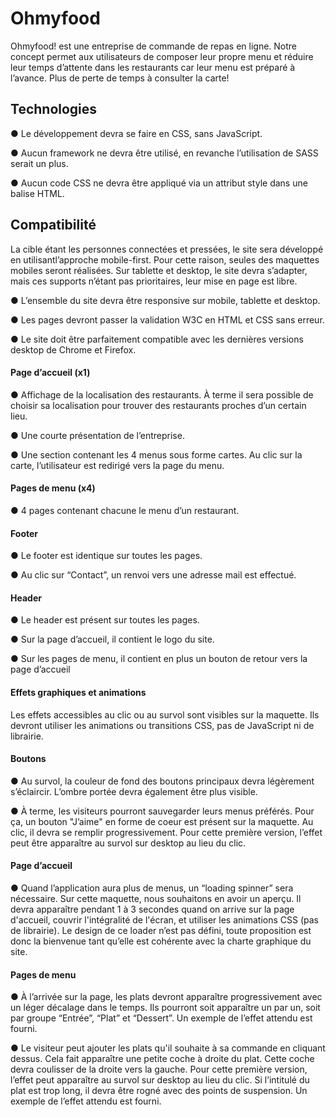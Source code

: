 # Ohmyfood


<p>Ohmyfood! est une entreprise de commande de repas en ligne. 
Notre concept permet aux utilisateurs de composer leur propre menu
et réduire leur temps d’attente dans les restaurants car leur menu
est préparé à l’avance. 
Plus de perte de temps à consulter la carte!</p>

<h2>Technologies</h2>

<p>● Le développement devra se faire en CSS, sans JavaScript.</p>
<p>● Aucun framework ne devra être utilisé, en revanche  l’utilisation de SASS serait un plus.</p>
<p>● Aucun code CSS ne devra être appliqué via un attribut style
dans une balise HTML.</p>

<h2>Compatibilité</h2>

<p>La cible étant les personnes connectées et pressées, le site
sera développé en utilisantl’approche mobile-first. Pour cette raison, seules des maquettes mobiles seront réalisées. Sur tablette et desktop, le site devra s’adapter, mais ces supports n’étant pas prioritaires, leur mise en page est libre.</p>
<p>● L’ensemble du site devra être responsive sur mobile, tablette et desktop.</p>
<p>● Les pages devront passer la validation W3C en HTML et CSS sans erreur.</p>
<p>● Le site doit être parfaitement compatible avec les dernières
versions desktop de Chrome et Firefox.</p>

<h4>Page d’accueil (x1)</h4>

<p>● Affichage de la localisation des restaurants. À terme il sera possible
 de choisir sa localisation pour trouver des restaurants proches
 d’un certain lieu.</p>
<p>● Une courte présentation de l’entreprise.</p>
<p>● Une section contenant les 4 menus sous forme cartes. Au clic sur la carte, l’utilisateur est redirigé vers la page du menu.</p>

<h4>Pages de menu (x4)</h4>

<p>● 4 pages contenant chacune le menu d’un restaurant.</p>

<h4>Footer</h4>

<p>● Le footer est identique sur toutes les pages.</p>
<p>● Au clic sur “Contact”, un renvoi vers une adresse mail est effectué.</p>

<h4>Header</h4>

<p>● Le header est présent sur toutes les pages.</p>
<p>● Sur la page d’accueil, il contient le logo du site.</p>
<p>● Sur les pages de menu, il contient en plus un bouton de retour vers la page d’accueil</p>

<h4>Effets graphiques et animations</h4>

<p>Les effets accessibles au clic ou au survol sont visibles sur la maquette. Ils devront utiliser les animations ou transitions CSS, pas de JavaScript ni de librairie.</p>

<h4>Boutons</h4>

<p>● Au survol, la couleur de fond des boutons principaux devra légèrement s’éclaircir. L’ombre portée devra également être plus visible.</p>
<p>● À terme, les visiteurs pourront sauvegarder leurs menus préférés. Pour ça, un bouton "J’aime" en forme de coeur est présent sur la maquette. Au clic, il devra se remplir progressivement. Pour cette première version, l’effet peut être apparaître au survol sur desktop au lieu du clic.</p>

<h4>Page d’accueil</h4>

<p>● Quand l’application aura plus de menus, un “loading spinner” sera nécessaire. Sur cette maquette, nous souhaitons en avoir un aperçu. Il devra apparaître pendant 1 à 3 secondes quand on arrive sur la page d'accueil, couvrir l'intégralité de l'écran, et utiliser les animations CSS (pas de librairie). Le design de ce loader n’est pas défini, toute proposition est donc la bienvenue tant qu’elle est cohérente avec la charte graphique du site.</p>

<h4>Pages de menu</h4>

<p>● À l’arrivée sur la page, les plats devront apparaître progressivement avec un léger décalage dans le temps. Ils pourront soit apparaître un par un, soit par groupe “Entrée”, “Plat” et “Dessert”. Un exemple de l’effet attendu est fourni.</p>
<p>● Le visiteur peut ajouter les plats qu'il souhaite à sa commande en cliquant dessus. Cela fait apparaître une petite coche à droite du plat. Cette coche devra coulisser de la droite vers la gauche. Pour cette première version, l’effet peut apparaître au survol sur desktop au lieu du clic. Si l’intitulé du plat est trop long, il devra être rogné avec des points de suspension. Un exemple de l’effet attendu est fourni.</p>
